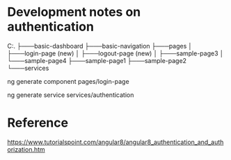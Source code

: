 # Development notes on authentication

C:.
├───basic-dashboard
├───basic-navigation
├───pages
│   ├───login-page      (new)
│   ├───logout-page     (new)
│   ├───sample-page3
│   └───sample-page4
├───sample-page1
├───sample-page2
└───services


ng generate component pages/login-page


ng generate service services/authentication

# Reference

https://www.tutorialspoint.com/angular8/angular8_authentication_and_authorization.htm